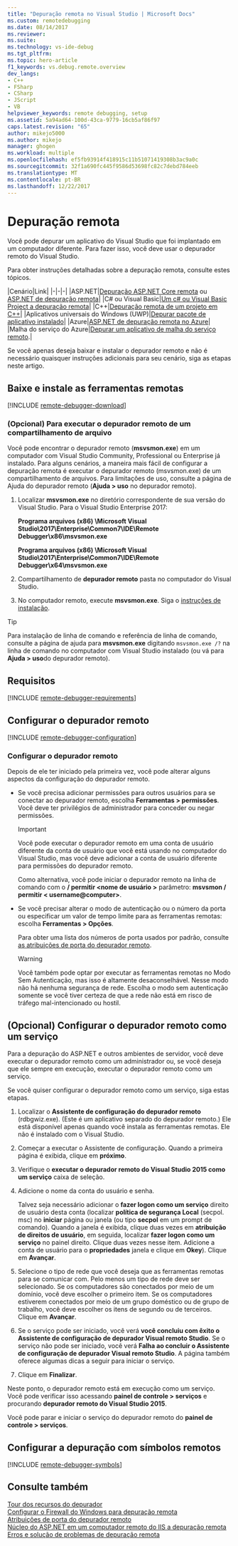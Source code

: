 ```yaml
---
title: "Depuração remota no Visual Studio | Microsoft Docs"
ms.custom: remotedebugging
ms.date: 08/14/2017
ms.reviewer: 
ms.suite: 
ms.technology: vs-ide-debug
ms.tgt_pltfrm: 
ms.topic: hero-article
f1_keywords: vs.debug.remote.overview
dev_langs:
- C++
- FSharp
- CSharp
- JScript
- VB
helpviewer_keywords: remote debugging, setup
ms.assetid: 5a94ad64-100d-43ca-9779-16cb5af86f97
caps.latest.revision: "65"
author: mikejo5000
ms.author: mikejo
manager: ghogen
ms.workload: multiple
ms.openlocfilehash: ef5fb93914f418915c11b51071419308b3ac9a0c
ms.sourcegitcommit: 32f1a690fc445f9586d53698fc82c7debd784eeb
ms.translationtype: MT
ms.contentlocale: pt-BR
ms.lasthandoff: 12/22/2017
---
```

# <a name="remote-debugging"></a>Depuração remota
Você pode depurar um aplicativo do Visual Studio que foi implantado em um computador diferente. Para fazer isso, você deve usar o depurador remoto do Visual Studio.

Para obter instruções detalhadas sobre a depuração remota, consulte estes tópicos.

|Cenário|Link|
|-|-|-|
|ASP.NET|[Depuração ASP.NET Core remota](../debugger/remote-debugging-aspnet-on-a-remote-iis-computer.md) ou [ASP.NET de depuração remota](../debugger/remote-debugging-aspnet-on-a-remote-iis-7-5-computer.md)|
|C# ou Visual Basic|[Um c# ou Visual Basic Project a depuração remota](remote-debugging-csharp.md)|
|C++|[Depuração remota de um projeto em C++](remote-debugging-cpp.md)|
|Aplicativos universais do Windows (UWP)|[Depurar pacote de aplicativo instalado](debug-installed-app-package.md)|
|Azure|[ASP.NET de depuração remota no Azure](remote-debugging-azure.md)|
|Malha do serviço do Azure|[Depurar um aplicativo de malha do serviço remoto](/azure/service-fabric/service-fabric-debugging-your-application#debug-a-remote-service-fabric-application).|

Se você apenas deseja baixar e instalar o depurador remoto e não é necessário quaisquer instruções adicionais para seu cenário, siga as etapas neste artigo.
  
## <a name="download-and-install-the-remote-tools"></a>Baixe e instale as ferramentas remotas  

[!INCLUDE [remote-debugger-download](../debugger/includes/remote-debugger-download.md)]

### <a name="fileshare_msvsmon"></a>(Opcional) Para executar o depurador remoto de um compartilhamento de arquivo

Você pode encontrar o depurador remoto (**msvsmon.exe**) em um computador com Visual Studio Community, Professional ou Enterprise já instalado. Para alguns cenários, a maneira mais fácil de configurar a depuração remota é executar o depurador remoto (msvsmon.exe) de um compartilhamento de arquivos. Para limitações de uso, consulte a página de Ajuda do depurador remoto (**Ajuda > uso** no depurador remoto).

1. Localizar **msvsmon.exe** no diretório correspondente de sua versão do Visual Studio. Para o Visual Studio Enterprise 2017:

      **Programa arquivos (x86) \Microsoft Visual Studio\2017\Enterprise\Common7\IDE\Remote Debugger\x86\msvsmon.exe**
      
      **Programa arquivos (x86) \Microsoft Visual Studio\2017\Enterprise\Common7\IDE\Remote Debugger\x64\msvsmon.exe**

2. Compartilhamento de **depurador remoto** pasta no computador do Visual Studio.

3. No computador remoto, execute **msvsmon.exe**. Siga o [instruções de instalação](#bkmk_setup).

> [!TIP] 
> Para instalação de linha de comando e referência de linha de comando, consulte a página de ajuda para **msvsmon.exe** digitando ``msvsmon.exe /?`` na linha de comando no computador com Visual Studio instalado (ou vá para **Ajuda > uso**do depurador remoto).
  
## <a name="requirements_msvsmon"></a> Requisitos

[!INCLUDE [remote-debugger-requirements](../debugger/includes/remote-debugger-requirements.md)]
  
## <a name="set-up-the-remote-debugger"></a>Configurar o depurador remoto  

[!INCLUDE [remote-debugger-configuration](../debugger/includes/remote-debugger-configuration.md)]

### <a name="configure_msvsmon"></a>Configurar o depurador remoto  
Depois de ele ter iniciado pela primeira vez, você pode alterar alguns aspectos da configuração do depurador remoto.
  
-   Se você precisa adicionar permissões para outros usuários para se conectar ao depurador remoto, escolha **Ferramentas > permissões**. Você deve ter privilégios de administrador para conceder ou negar permissões.

     > [!IMPORTANT] 
     > Você pode executar o depurador remoto em uma conta de usuário diferente da conta de usuário que você está usando no computador do Visual Studio, mas você deve adicionar a conta de usuário diferente para permissões do depurador remoto. 

     Como alternativa, você pode iniciar o depurador remoto na linha de comando com o **/ permitir \<nome de usuário >** parâmetro: **msvsmon / permitir \< username@computer>**.
  
-   Se você precisar alterar o modo de autenticação ou o número da porta ou especificar um valor de tempo limite para as ferramentas remotas: escolha **Ferramentas > Opções**.  
  
     Para obter uma lista dos números de porta usados por padrão, consulte [as atribuições de porta do depurador remoto](../debugger/remote-debugger-port-assignments.md).  
  
     > [!WARNING]
     >  Você também pode optar por executar as ferramentas remotas no Modo Sem Autenticação, mas isso é altamente desaconselhável. Nesse modo não há nenhuma segurança de rede. Escolha o modo sem autenticação somente se você tiver certeza de que a rede não está em risco de tráfego mal-intencionado ou hostil.

##  <a name="bkmk_configureService"></a>(Opcional) Configurar o depurador remoto como um serviço
Para a depuração do ASP.NET e outros ambientes de servidor, você deve executar o depurador remoto como um administrador ou, se você deseja que ele sempre em execução, executar o depurador remoto como um serviço.
  
 Se você quiser configurar o depurador remoto como um serviço, siga estas etapas.  
  
1.  Localizar o **Assistente de configuração do depurador remoto** (rdbgwiz.exe). (Este é um aplicativo separado do depurador remoto.) Ele está disponível apenas quando você instala as ferramentas remotas. Ele não é instalado com o Visual Studio.  
  
2.  Começar a executar o Assistente de configuração. Quando a primeira página é exibida, clique em **próximo**.  
  
3.  Verifique o **executar o depurador remoto do Visual Studio 2015 como um serviço** caixa de seleção.  
  
4.  Adicione o nome da conta do usuário e senha.  
  
     Talvez seja necessário adicionar o **fazer logon como um serviço** direito de usuário desta conta (localizar **política de segurança Local** (secpol. msc) no **iniciar** página ou janela (ou tipo  **secpol** em um prompt de comando). Quando a janela é exibida, clique duas vezes em **atribuição de direitos de usuário**, em seguida, localizar **fazer logon como um serviço** no painel direito. Clique duas vezes nesse item. Adicione a conta de usuário para o **propriedades** janela e clique em **Okey**). Clique em **Avançar**.  
  
5.  Selecione o tipo de rede que você deseja que as ferramentas remotas para se comunicar com. Pelo menos um tipo de rede deve ser selecionado. Se os computadores são conectados por meio de um domínio, você deve escolher o primeiro item. Se os computadores estiverem conectados por meio de um grupo doméstico ou de grupo de trabalho, você deve escolher os itens de segundo ou de terceiros. Clique em **Avançar**.  
  
6.  Se o serviço pode ser iniciado, você verá **você concluiu com êxito o Assistente de configuração de depurador Visual remoto Studio**. Se o serviço não pode ser iniciado, você verá **Falha ao concluir o Assistente de configuração de depurador Visual remoto Studio**. A página também oferece algumas dicas a seguir para iniciar o serviço.  
  
7.  Clique em **Finalizar**.  
  
 Neste ponto, o depurador remoto está em execução como um serviço. Você pode verificar isso acessando **painel de controle > serviços** e procurando **depurador remoto do Visual Studio 2015**.  
  
 Você pode parar e iniciar o serviço do depurador remoto do **painel de controle > serviços**.

## <a name="set-up-debugging-with-remote-symbols"></a>Configurar a depuração com símbolos remotos 

[!INCLUDE [remote-debugger-symbols](../debugger/includes/remote-debugger-symbols.md)]
  
## <a name="see-also"></a>Consulte também  
 [Tour dos recursos do depurador](../debugger/debugger-feature-tour.md)   
 [Configurar o Firewall do Windows para depuração remota](../debugger/configure-the-windows-firewall-for-remote-debugging.md)   
 [Atribuições de porta do depurador remoto](../debugger/remote-debugger-port-assignments.md)   
 [Núcleo do ASP.NET em um computador remoto do IIS a depuração remota](../debugger/remote-debugging-aspnet-on-a-remote-iis-computer.md)  
 [Erros e solução de problemas de depuração remota](../debugger/remote-debugging-errors-and-troubleshooting.md)
